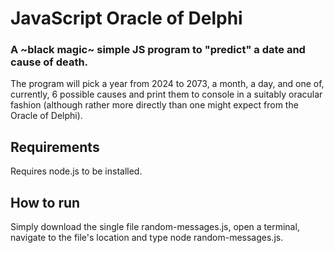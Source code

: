 # JavaScript Oracle of Delphi

### A ~black magic~ simple JS program to "predict" a date and cause of death.

The program will pick a year from 2024 to 2073, a month, a day, and one of, currently, 6 possible causes and print them to console in a suitably oracular fashion (although rather more directly than one might expect from the Oracle of Delphi).

## Requirements

Requires node.js to be installed.

## How to run

Simply download the single file random-messages.js, open a terminal, navigate to the file's location and type node random-messages.js.
